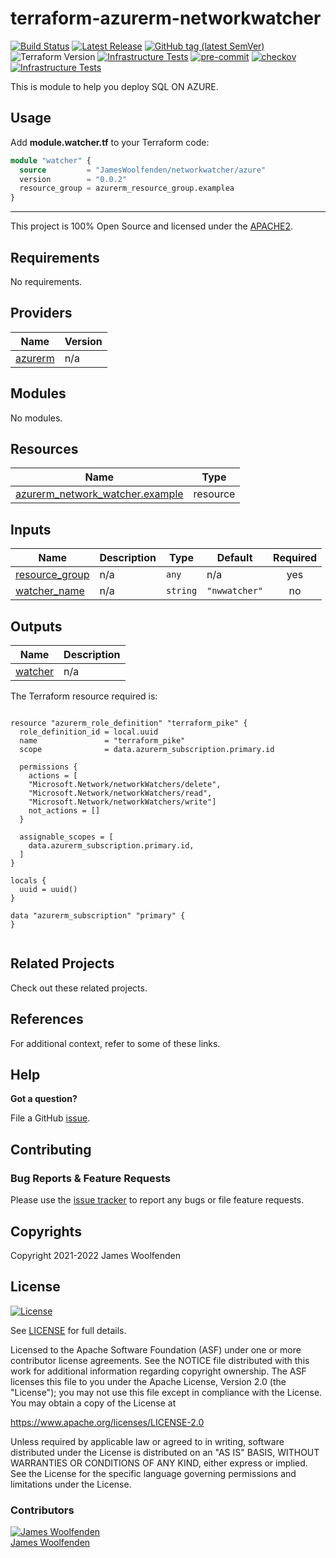 # terraform-azurerm-networkwatcher

[![Build Status](https://github.com/JamesWoolfenden/terraform-azurerm-networkwatcher/workflows/Verify%20and%20Bump/badge.svg?branch=main)](https://github.com/JamesWoolfenden/terraform-azurerm-networkwatcher)
[![Latest Release](https://img.shields.io/github/release/JamesWoolfenden/terraform-azurerm-networkwatcher.svg)](https://github.com/JamesWoolfenden/terraform-azurerm-networkwatcher/releases/latest)
[![GitHub tag (latest SemVer)](https://img.shields.io/github/tag/JamesWoolfenden/terraform-azurerm-networkwatcher.svg?label=latest)](https://github.com/JamesWoolfenden/terraform-azurerm-networkwatcher/releases/latest)
![Terraform Version](https://img.shields.io/badge/tf-%3E%3D0.14.0-blue.svg)
[![Infrastructure Tests](https://www.bridgecrew.cloud/badges/github/JamesWoolfenden/terraform-azurerm-networkwatcher/cis_aws)](https://www.bridgecrew.cloud/link/badge?vcs=github&fullRepo=JamesWoolfenden%2Fterraform-azurerm-networkwatcher&benchmark=CIS+AWS+V1.2)
[![pre-commit](https://img.shields.io/badge/pre--commit-enabled-brightgreen?logo=pre-commit&logoColor=white)](https://github.com/pre-commit/pre-commit)
[![checkov](https://img.shields.io/badge/checkov-verified-brightgreen)](https://www.checkov.io/)
[![Infrastructure Tests](https://www.bridgecrew.cloud/badges/github/jameswoolfenden/terraform-azurerm-networkwatcher/general)](https://www.bridgecrew.cloud/link/badge?vcs=github&fullRepo=JamesWoolfenden%2Fterraform-azurerm-networkwatcher&benchmark=INFRASTRUCTURE+SECURITY)

This is module to help you deploy SQL ON AZURE.

## Usage

Add **module.watcher.tf** to your Terraform code:

```terraform
module "watcher" {
  source         = "JamesWoolfenden/networkwatcher/azure"
  version        = "0.0.2"
  resource_group = azurerm_resource_group.examplea
}
```

---

This project is 100% Open Source and licensed under the [APACHE2](LICENSE).

<!-- BEGINNING OF PRE-COMMIT-TERRAFORM DOCS HOOK -->
## Requirements

No requirements.

## Providers

| Name | Version |
|------|---------|
| <a name="provider_azurerm"></a> [azurerm](#provider\_azurerm) | n/a |

## Modules

No modules.

## Resources

| Name | Type |
|------|------|
| [azurerm_network_watcher.example](https://registry.terraform.io/providers/hashicorp/azurerm/latest/docs/resources/network_watcher) | resource |

## Inputs

| Name | Description | Type | Default | Required |
|------|-------------|------|---------|:--------:|
| <a name="input_resource_group"></a> [resource\_group](#input\_resource\_group) | n/a | `any` | n/a | yes |
| <a name="input_watcher_name"></a> [watcher\_name](#input\_watcher\_name) | n/a | `string` | `"nwwatcher"` | no |

## Outputs

| Name | Description |
|------|-------------|
| <a name="output_watcher"></a> [watcher](#output\_watcher) | n/a |
<!-- END OF PRE-COMMIT-TERRAFORM DOCS HOOK -->

<!-- BEGINNING OF PRE-COMMIT-PIKE DOCS HOOK -->
The Terraform resource required is:

```golang

resource "azurerm_role_definition" "terraform_pike" {
  role_definition_id = local.uuid
  name               = "terraform_pike"
  scope              = data.azurerm_subscription.primary.id

  permissions {
    actions = [
    "Microsoft.Network/networkWatchers/delete",
    "Microsoft.Network/networkWatchers/read",
    "Microsoft.Network/networkWatchers/write"]
    not_actions = []
  }

  assignable_scopes = [
    data.azurerm_subscription.primary.id,
  ]
}

locals {
  uuid = uuid()
}

data "azurerm_subscription" "primary" {
}


```
<!-- END OF PRE-COMMIT-PIKE DOCS HOOK -->

## Related Projects

Check out these related projects.

## References

For additional context, refer to some of these links.

## Help

**Got a question?**

File a GitHub [issue](https://github.com/JamesWoolfenden/terraform-azurerm-networkwatcher/issues).

## Contributing

### Bug Reports & Feature Requests

Please use the [issue tracker](https://github.com/JamesWoolfenden/terraform-azurerm-networkwatcher/issues) to report any bugs or file feature requests.

## Copyrights

Copyright 2021-2022 James Woolfenden

## License

[![License](https://img.shields.io/badge/License-Apache%202.0-blue.svg)](https://opensource.org/licenses/Apache-2.0)

See [LICENSE](LICENSE) for full details.

Licensed to the Apache Software Foundation (ASF) under one
or more contributor license agreements. See the NOTICE file
distributed with this work for additional information
regarding copyright ownership. The ASF licenses this file
to you under the Apache License, Version 2.0 (the
"License"); you may not use this file except in compliance
with the License. You may obtain a copy of the License at

<https://www.apache.org/licenses/LICENSE-2.0>

Unless required by applicable law or agreed to in writing,
software distributed under the License is distributed on an
"AS IS" BASIS, WITHOUT WARRANTIES OR CONDITIONS OF ANY
KIND, either express or implied. See the License for the
specific language governing permissions and limitations
under the License.

### Contributors

[![James Woolfenden][jameswoolfenden_avatar]][jameswoolfenden_homepage]<br/>[James Woolfenden][jameswoolfenden_homepage]

[jameswoolfenden_homepage]: https://github.com/jameswoolfenden
[jameswoolfenden_avatar]: https://github.com/jameswoolfenden.png?size=150
